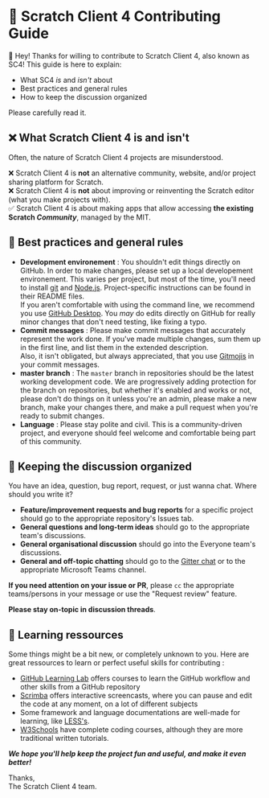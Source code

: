 # :book: Scratch Client 4 Contributing Guide

:wave: Hey! Thanks for willing to contribute to Scratch Client 4, also known as SC4! This guide is here to explain:

- What SC4 _is_ and _isn't_ about
- Best practices and general rules
- How to keep the discussion organized

Please carefully read it.

## :x: What Scratch Client 4 is and isn't

Often, the nature of Scratch Client 4 projects are misunderstood.

:x: Scratch Client 4 is **not** an alternative community, website, and/or project sharing platform for Scratch.  
:x: Scratch Client 4 is **not** about improving or reinventing the Scratch editor (what you make projects with).  
:white_check_mark: Scratch Client 4 is about making apps that allow accessing **the existing Scratch _Community_**, managed by the MIT.

## :art: Best practices and general rules

- **Development environement** : You shouldn't edit things directly on GitHub. In order to make changes, please set up a local developement environement.
This varies per project, but most of the time, you'll need to install [git](https://git-scm.com) and [Node.js](https://nodejs.org). Project-specific instructions can be found in their README files.  
If you aren't comfortable with using the command line, we recommend you use [GitHub Desktop](https://desktop.github.com). You _may_ do edits directly on GitHub for really minor changes that don't need testing, like fixing a typo.
- **Commit messages** : Please make commit messages that accurately represent the work done. If you've made multiple changes, sum them up in the first line, and list them in the extended description.  
Also, it isn't obligated, but always appreciated, that you use [Gitmojis](https://gitmoji.carloscuesta.me) in your commit messages.
- **master branch** : The `master` branch in repositories should be the latest working development code. We are progressively adding protection for the branch on repositories, but whether it's enabled and works or not, please don't do things on it unless you're an admin, please make a new branch, make your changes there, and make a pull request when you're ready to submit changes.
- **Language** : Please stay polite and civil. This is a community-driven project, and everyone should feel welcome and comfortable being part of this community.

## :speech_balloon: Keeping the discussion organized

You have an idea, question, bug report, request, or just wanna chat. Where should you write it?

- **Feature/improvement requests and bug reports** for a specific project should go to the appropriate repository's Issues tab.
- **General questions and long-term ideas** should go to the appropriate team's discussions.
- **General organisational discussion**  should go into the Everyone team's discussions.
- **General and off-topic chatting** should go to the [Gitter chat](https://gitter.im/scratchclient4/) or to the appropriate Microsoft Teams channel.


**If you need attention on your issue or PR**, please `cc` the appropriate teams/persons in your message or use the "Request review" feature.

**Please stay on-topic in discussion threads**.

## :notebook: Learning ressources

Some things might be a bit new, or completely unknown to you. Here are great ressources to learn or perfect useful skills for contributing :

- [GitHub Learning Lab](https://lab.github.com) offers courses to learn the GitHub workflow and other skills from a GitHub repository
- [Scrimba](https://scrimba.com) offers interactive screencasts, where you can pause and edit the code at any moment, on a lot of different subjects
- Some framework and language documentations are well-made for learning, like [LESS's](https://lesscss.org).
- [W3Schools](https://w3schools.com) have complete coding courses, although they are more traditional written tutorials.

***We hope you'll help keep the project fun and useful, and make it even better!***

Thanks,  
The Scratch Client 4 team.
